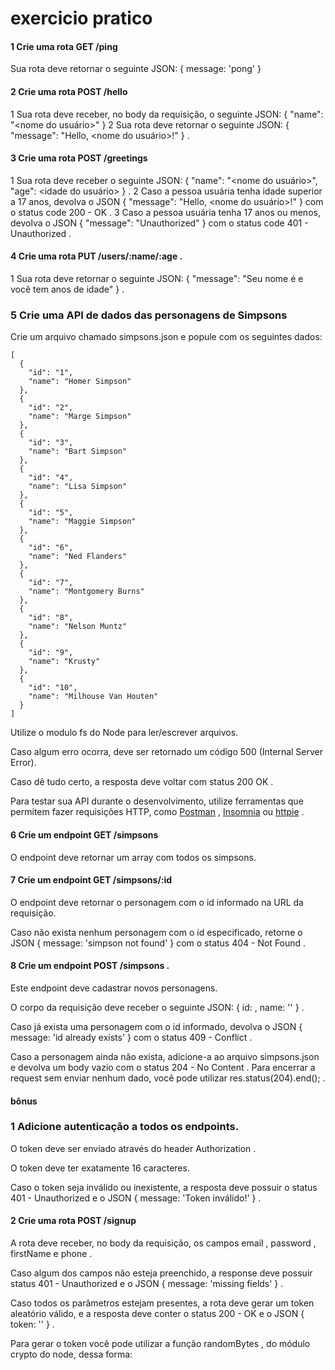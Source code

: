# exercicio pratico
#### 1 Crie uma rota GET /ping
Sua rota deve retornar o seguinte JSON: { message: 'pong' }

#### 2 Crie uma rota POST /hello

1 Sua rota deve receber, no body da requisição, o seguinte JSON: { "name": "<nome do usuário>" }
2 Sua rota deve retornar o seguinte JSON: { "message": "Hello, <nome do usuário>!" } .

#### 3 Crie uma rota POST /greetings

1 Sua rota deve receber o seguinte JSON: { "name": "<nome do usuário>", "age": <idade do usuário> } .
2 Caso a pessoa usuária tenha idade superior a 17 anos, devolva o JSON { "message": "Hello, <nome do usuário>!" } com o status code 200 - OK .
3 Caso a pessoa usuária tenha 17 anos ou menos, devolva o JSON { "message": "Unauthorized" } com o status code 401 - Unauthorized .

#### 4 Crie uma rota PUT /users/:name/:age .
1 Sua rota deve retornar o seguinte JSON: { "message": "Seu nome é <name> e você tem <age> anos de idade" } .

### 5 Crie uma API de dados das personagens de Simpsons
Crie um arquivo chamado simpsons.json e popule com os seguintes dados:

```
[
  {
    "id": "1",
    "name": "Homer Simpson"
  },
  {
    "id": "2",
    "name": "Marge Simpson"
  },
  {
    "id": "3",
    "name": "Bart Simpson"
  },
  {
    "id": "4",
    "name": "Lisa Simpson"
  },
  {
    "id": "5",
    "name": "Maggie Simpson"
  },
  {
    "id": "6",
    "name": "Ned Flanders"
  },
  {
    "id": "7",
    "name": "Montgomery Burns"
  },
  {
    "id": "8",
    "name": "Nelson Muntz"
  },
  {
    "id": "9",
    "name": "Krusty"
  },
  {
    "id": "10",
    "name": "Milhouse Van Houten"
  }
]
```

Utilize o modulo fs do Node para ler/escrever arquivos.

Caso algum erro ocorra, deve ser retornado um código 500 (Internal Server Error).

Caso dê tudo certo, a resposta deve voltar com status 200 OK .

Para testar sua API durante o desenvolvimento, utilize ferramentas que permitem fazer requisições HTTP, como [Postman](https://www.postman.com/) , [Insomnia](https://insomnia.rest/) ou [httpie](https://httpie.io/) .

#### 6 Crie um endpoint GET /simpsons
O endpoint deve retornar um array com todos os simpsons.

#### 7 Crie um endpoint GET /simpsons/:id

O endpoint deve retornar o personagem com o id informado na URL da requisição.

Caso não exista nenhum personagem com o id especificado, retorne o JSON { message: 'simpson not found' } com o status 404 - Not Found .

#### 8 Crie um endpoint POST /simpsons .

Este endpoint deve cadastrar novos personagens.

O corpo da requisição deve receber o seguinte JSON: { id: <id-da-personagem>, name: '<nome-da-personagem>' } .

Caso já exista uma personagem com o id informado, devolva o JSON { message: 'id already exists' } com o status 409 - Conflict .

Caso a personagem ainda não exista, adicione-a ao arquivo simpsons.json e devolva um body vazio com o status 204 - No Content . Para encerrar a request sem enviar nenhum dado, você pode utilizar res.status(204).end(); .

#### bônus
### 1 Adicione autenticação a todos os endpoints.

O token deve ser enviado através do header Authorization .

O token deve ter exatamente 16 caracteres.

Caso o token seja inválido ou inexistente, a resposta deve possuir o status 401 - Unauthorized e o JSON { message: 'Token inválido!' } .

#### 2 Crie uma rota POST /signup

A rota deve receber, no body da requisição, os campos email , password , firstName e phone .

Caso algum dos campos não esteja preenchido, a response deve possuir status 401 - Unauthorized e o JSON { message: 'missing fields' } .

Caso todos os parâmetros estejam presentes, a rota deve gerar um token aleatório válido, e a resposta deve conter o status 200 - OK e o JSON { token: '<token-aleatorio>' } .

Para gerar o token você pode utilizar a função randomBytes , do módulo crypto do node, dessa forma: